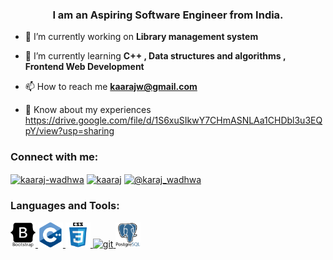 <h3 align="center">I am an Aspiring Software Engineer from India.</h3>

- 🔭 I’m currently working on **Library management system**

- 🌱 I’m currently learning **C++ , Data structures and algorithms , Frontend Web Development**

- 📫 How to reach me **kaarajw@gmail.com**

- 📄 Know about my experiences https://drive.google.com/file/d/1S6xuSIkwY7CHmASNLAa1CHDbl3u3EQpY/view?usp=sharing


<h3 align="left">Connect with me:</h3>
<p align="left">
<a href="https://linkedin.com/in/kaaraj-wadhwa" target="blank"><img align="center" src="https://raw.githubusercontent.com/rahuldkjain/github-profile-readme-generator/master/src/images/icons/Social/linked-in-alt.svg" alt="kaaraj-wadhwa" height="30" width="40" /></a>
<a href="https://www.leetcode.com/kaaraj" target="blank"><img align="center" src="https://raw.githubusercontent.com/rahuldkjain/github-profile-readme-generator/master/src/images/icons/Social/leet-code.svg" alt="kaaraj" height="30" width="40" /></a>
<a href="https://www.hackerearth.com/@karaj_wadhwa" target="blank"><img align="center" src="https://raw.githubusercontent.com/rahuldkjain/github-profile-readme-generator/master/src/images/icons/Social/hackerearth.svg" alt="@karaj_wadhwa" height="30" width="40" /></a>
</p>

<h3 align="left">Languages and Tools:</h3>
<p align="left"> <a href="https://getbootstrap.com" target="_blank" rel="noreferrer"> <img src="https://raw.githubusercontent.com/devicons/devicon/master/icons/bootstrap/bootstrap-plain-wordmark.svg" alt="bootstrap" width="40" height="40"/> </a> <a href="https://www.w3schools.com/cpp/" target="_blank" rel="noreferrer"> <img src="https://raw.githubusercontent.com/devicons/devicon/master/icons/cplusplus/cplusplus-original.svg" alt="cplusplus" width="40" height="40"/> </a> <a href="https://www.w3schools.com/css/" target="_blank" rel="noreferrer"> <img src="https://raw.githubusercontent.com/devicons/devicon/master/icons/css3/css3-original-wordmark.svg" alt="css3" width="40" height="40"/> </a> <a href="https://git-scm.com/" target="_blank" rel="noreferrer"> <img src="https://www.vectorlogo.zone/logos/git-scm/git-scm-icon.svg" alt="git" width="40" height="40"/> </a> <a href="https://www.postgresql.org" target="_blank" rel="noreferrer"> <img src="https://raw.githubusercontent.com/devicons/devicon/master/icons/postgresql/postgresql-original-wordmark.svg" alt="postgresql" width="40" height="40"/> </a> </p>
